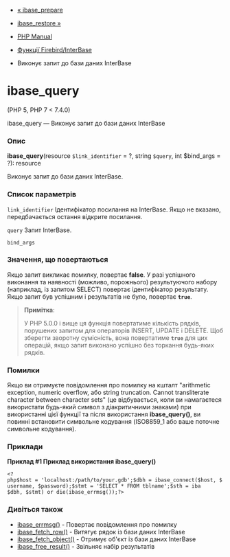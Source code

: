 - [« ibase_prepare](function.ibase-prepare.md)
- [ibase_restore »](function.ibase-restore.md)

- [PHP Manual](index.md)
- [Функції Firebird/InterBase](ref.ibase.md)
- Виконує запит до бази даних InterBase

# ibase_query

(PHP 5, PHP 7 \< 7.4.0)

ibase_query — Виконує запит до бази даних InterBase

### Опис

**ibase_query**(resource `$link_identifier` = ?, string `$query`, int
$bind_args = ?): resource

Виконує запит до бази даних InterBase.

### Список параметрів

`link_identifier`
Ідентифікатор посилання на InterBase. Якщо не вказано, передбачається остання
відкрите посилання.

`query`
Запит InterBase.

`bind_args`

### Значення, що повертаються

Якщо запит викликає помилку, повертає **false**. У разі успішного
виконання та наявності (можливо, порожнього) результуючого набору
(наприклад, із запитом SELECT) повертає ідентифікатор результату. Якщо
запит був успішним і результатів не було, повертає **`true`**.

> **Примітка**:
>
> У PHP 5.0.0 і вище ця функція повертатиме кількість рядків,
> порушених запитом для операторів INSERT, UPDATE і DELETE. Щоб
> зберегти зворотну сумісність, вона повертатиме **`true`** для
> цих операцій, якщо запит виконано успішно без торкання
> будь-яких рядків.

### Помилки

Якщо ви отримуєте повідомлення про помилку на кшталт "arithmetic exception,
numeric overflow, або string truncation. Cannot transliterate character
between character sets" (це відбувається, коли ви намагаєтеся використати
будь-який символ з діакритичними знаками) при використанні цієї
функції та після використання **ibase_query()**, ви повинні встановити
символьне кодування (ISO8859_1 або ваше поточне символьне кодування).

### Приклади

**Приклад #1 Приклад використання **ibase_query()****

` <?php$host = 'localhost:/path/to/your.gdb';$dbh = ibase_connect($host, $username, $password);$stmt = 'SELECT * FROM tblname';$sth = iba $dbh, $stmt) or die(ibase_errmsg());?> `

### Дивіться також

- [ibase_errmsg()](function.ibase-errmsg.md) - Повертає повідомлення
про помилку
- [ibase_fetch_row()](function.ibase-fetch-row.md) - Витягує
рядок із бази даних InterBase
- [ibase_fetch_object()](function.ibase-fetch-object.md) - Отримує
об'єкт із бази даних InterBase
- [ibase_free_result()](function.ibase-free-result.md) - Звільняє
набір результатів

